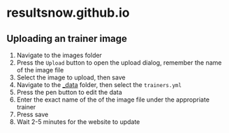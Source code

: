 # resultsnow.github.io

## Uploading an trainer image

1. Navigate to the images folder
1. Press the `Upload` button to open the upload dialog, remember the name of the image file
1. Select the image to upload, then save
1. Navigate to the [\_data]() folder, then select the `trainers.yml`
1. Press the pen button to edit the data
1. Enter the exact name of the of the image file under the appropriate trainer
1. Press save
1. Wait 2-5 minutes for the website to update
